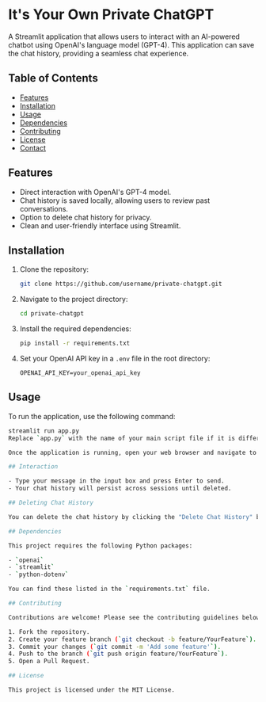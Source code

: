 # It's Your Own Private ChatGPT

A Streamlit application that allows users to interact with an AI-powered chatbot using OpenAI's language model (GPT-4). This application can save the chat history, providing a seamless chat experience.

## Table of Contents

- [Features](#features)
- [Installation](#installation)
- [Usage](#usage)
- [Dependencies](#dependencies)
- [Contributing](#contributing)
- [License](#license)
- [Contact](#contact)

## Features

- Direct interaction with OpenAI's GPT-4 model.
- Chat history is saved locally, allowing users to review past conversations.
- Option to delete chat history for privacy.
- Clean and user-friendly interface using Streamlit.

## Installation

1. Clone the repository:
    ```bash
    git clone https://github.com/username/private-chatgpt.git
    ```
2. Navigate to the project directory:
    ```bash
    cd private-chatgpt
    ```
3. Install the required dependencies:
    ```bash
    pip install -r requirements.txt
    ```
4. Set your OpenAI API key in a `.env` file in the root directory:
    ```
    OPENAI_API_KEY=your_openai_api_key
    ```

## Usage

To run the application, use the following command:

```bash
streamlit run app.py
Replace `app.py` with the name of your main script file if it is different.

Once the application is running, open your web browser and navigate to [http://localhost:8501](http://localhost:8501) to start chatting with your AI assistant. You can input messages, and the model will respond accordingly.

## Interaction

- Type your message in the input box and press Enter to send.
- Your chat history will persist across sessions until deleted.

## Deleting Chat History

You can delete the chat history by clicking the "Delete Chat History" button in the sidebar. This action will remove all saved messages.

## Dependencies

This project requires the following Python packages:

- `openai`
- `streamlit`
- `python-dotenv`

You can find these listed in the `requirements.txt` file.

## Contributing

Contributions are welcome! Please see the contributing guidelines below.

1. Fork the repository.
2. Create your feature branch (`git checkout -b feature/YourFeature`).
3. Commit your changes (`git commit -m 'Add some feature'`).
4. Push to the branch (`git push origin feature/YourFeature`).
5. Open a Pull Request.

## License

This project is licensed under the MIT License.

